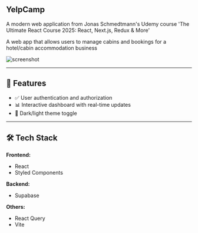 ## YelpCamp

A modern web application from Jonas Schmedtmann's Udemy course 'The Ultimate React Course 2025: React, Next.js, Redux & More'

A web app that allows users to manage cabins and bookings for a hotel/cabin accommodation business

![screenshot](https://images.unsplash.com/photo-1559028012-481c04fa702d?q=80&w=1036&auto=format&fit=crop&ixlib=rb-4.1.0&ixid=M3wxMjA3fDB8MHxwaG90by1wYWdlfHx8fGVufDB8fHx8fA%3D%3D)

---

## 🚀 Features

- ✅ User authentication and authorization
- 📊 Interactive dashboard with real-time updates
- 🌙 Dark/light theme toggle

---

## 🛠️ Tech Stack

**Frontend:**

- React
- Styled Components

**Backend:**

- Supabase

**Others:**

- React Query
- Vite
